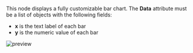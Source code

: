 This node displays a fully customizable bar chart. The **Data** attribute must be a list of objects with the following fields:

-   **x** is the text label of each bar
-   **y** is the numeric value of each bar

![preview](/images/barChart/preview.png)
